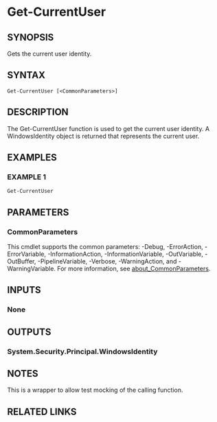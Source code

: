 
# Get-CurrentUser

## SYNOPSIS
Gets the current user identity.

## SYNTAX

```
Get-CurrentUser [<CommonParameters>]
```

## DESCRIPTION
The Get-CurrentUser function is used to get the current user identity.
A WindowsIdentity object is returned
that represents the current user.

## EXAMPLES

### EXAMPLE 1
```
Get-CurrentUser
```

## PARAMETERS

### CommonParameters
This cmdlet supports the common parameters: -Debug, -ErrorAction, -ErrorVariable, -InformationAction, -InformationVariable, -OutVariable, -OutBuffer, -PipelineVariable, -Verbose, -WarningAction, and -WarningVariable. For more information, see [about_CommonParameters](http://go.microsoft.com/fwlink/?LinkID=113216).

## INPUTS

### None
## OUTPUTS

### System.Security.Principal.WindowsIdentity
## NOTES
This is a wrapper to allow test mocking of the calling function.

## RELATED LINKS
